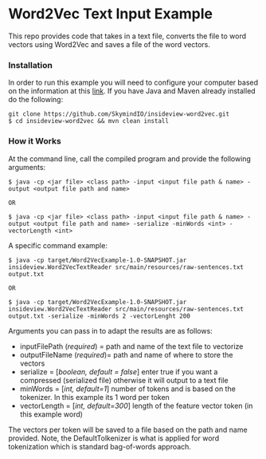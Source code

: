 # Word2Vec Text Input Example

This repo provides code that takes in a text file, converts the file to word vectors using Word2Vec and saves a file of the word vectors.

### Installation
In order to run this example you will need to configure your computer based on the information at this [link](http://nd4j.org/getstarted.html). If you have Java and Maven already installed do the following:

	git clone https://github.com/SkymindIO/insideview-word2vec.git
	$ cd insideview-word2vec && mvn clean install 

### How it Works
At the command line, call the compiled program and provide the following arguments:

	$ java -cp <jar file> <class path> -input <input file path & name> -output <output file path and name>
	
	OR

	$ java -cp <jar file> <class path> -input <input file path & name> -output <output file path and name> -serialize -minWords <int> -vectorLength <int>

A specific command example:

	$ java -cp target/Word2VecExample-1.0-SNAPSHOT.jar insideview.Word2VecTextReader src/main/resources/raw-sentences.txt output.txt

	OR

	$ java -cp target/Word2VecExample-1.0-SNAPSHOT.jar insideview.Word2VecTextReader src/main/resources/raw-sentences.txt output.txt -serialize -minWords 2 -vectorLenght 200


Arguments you can pass in to adapt the results are as follows:

- inputFilePath (*required*) = path and name of the text file to vectorize
- outputFileName (*required*)= path and name of where to store the vectors
- serialize = [*boolean, default = false*] enter true if you want a compressed (serialized file) otherwise it will output to a text file
- minWords = [*int, default=1*] number of tokens and is based on the tokenizer. In this example its 1 word per token
- vectorLength = [*int, default=300*] length of the feature vector token (in this example word)

The vectors per token will be saved to a file based on the path and name provided. Note, the DefaultTolkenizer is what is applied for word tokenization which is standard bag-of-words approach.
